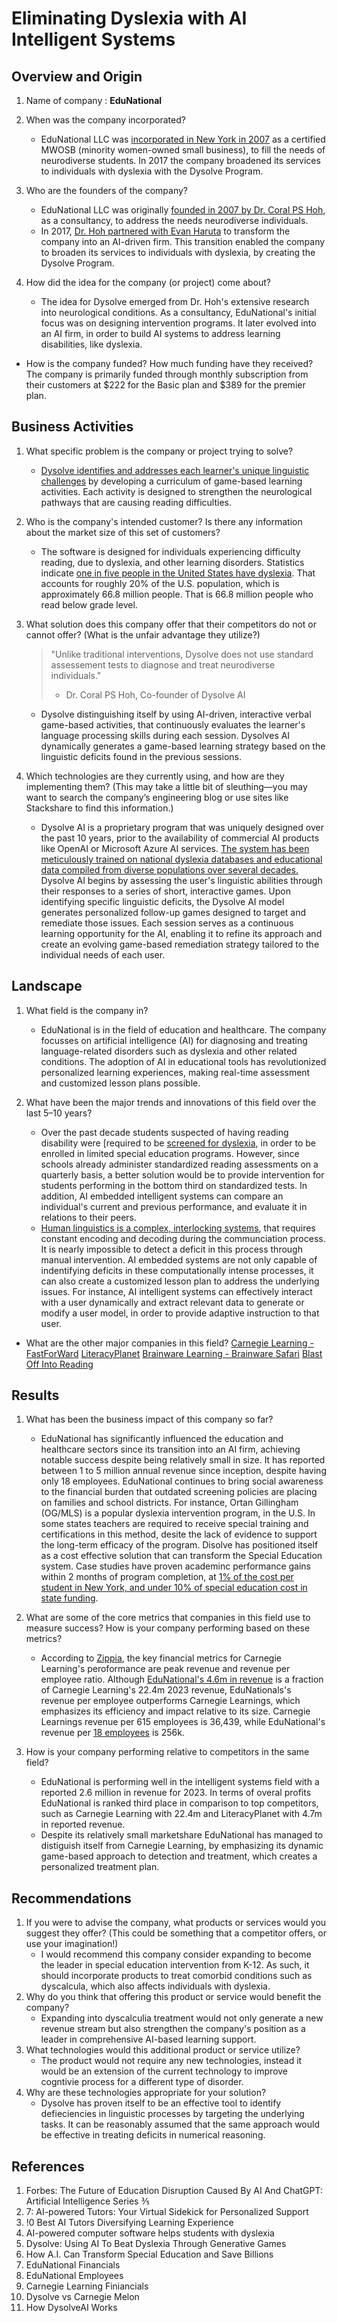 # Eliminating Dyslexia with AI Intelligent Systems

## Overview and Origin

1. Name of company :  **EduNational**

1. When was the company incorporated? 
    - EduNational LLC was [incorporated in New York in 2007](https://www.dysolve.com/wp-content/themes/dysolve/images/EduNational-Backgrounder-1.pdf) as a certified MWOSB (minority women-owned small business), to fill the needs of neurodiverse students.  In 2017 the company broadened its services to individuals with dyslexia with the Dysolve Program.

1. Who are the founders of the company?  
    - EduNational LLC was originally [founded in 2007 by Dr. Coral PS Hoh](https://www.dysolve.com/wp-content/themes/dysolve/images/EduNational-Backgrounder-1.pdf), as a consultancy, to address the needs neurodiverse individuals.  
    - In 2017, [Dr. Hoh partnered with Evan Haruta](https://www.dysolve.com/wp-content/themes/dysolve/images/EduNational-Backgrounder-1.pdf) to transform the company into an AI-driven firm.  This transition enabled the company to broaden its services to individuals with dyslexia, by creating the Dysolve Program.  

1. How did the idea for the company (or project) come about?
    - The idea for Dysolve emerged from Dr. Hoh's extensive research into neurological conditions.  As a consultancy, EduNational's initial focus was on designing intervention programs.  It later evolved into an AI firm, in order to build AI systems to address learning disabilities, like dyslexia.

* How is the company funded? How much funding have they received?
The company is primarily funded through monthly subscription from their customers at $222 for the Basic plan and $389 for the premier plan.

## Business Activities

1. What specific problem is the company or project trying to solve?
    - [Dysolve identifies and addresses each learner's unique linguistic challenges](https://whyy.org/articles/ai-computer-software-dysolve-dyslexia-montgomery-county-student/) by developing a curriculum of game-based learning activities. Each activity is designed to strengthen the neurological pathways that are causing reading difficulties.    

1. Who is the company's intended customer? Is there any information about the market size of this set of customers?
    - The software is designed for individuals experiencing difficulty reading, due to dyslexia, and other learning disorders.  Statistics indicate [one in five people in the United States have dyslexia](https://youtu.be/MRVK5boZriI).  That accounts for roughly 20% of the U.S. population, which is approximately 66.8 million people.  That is 66.8 million people who read below grade level.

1.  What solution does this company offer that their competitors do not or cannot offer? (What is the unfair advantage they utilize?)
    > "Unlike traditional interventions, Dysolve does not use standard assessement tests to diagnose and treat neurodiverse individuals."
    > - Dr. Coral PS Hoh, Co-founder of Dysolve AI 
    - Dysolve distinguishing itself by using AI-driven, interactive verbal game-based activities, that continuously evaluates the learner's language processing skills during each session.  Dysolves AI dynamically generates a game-based learning strategy based on the linguistic deficits found in the previous sessions.

1. Which technologies are they currently using, and how are they implementing them? (This may take a little bit of sleuthing&mdash;you may want to search the company’s engineering blog or use sites like Stackshare to find this information.)
    - Dysolve AI is a proprietary program that was uniquely designed over the past 10 years, prior to the availability of commercial AI products like OpenAI or Microsoft Azure AI services. [The system has been meticulously trained on national dyslexia databases and educational data compiled from diverse populations over several decades.](https://www.technewsworld.com/story/ai-powered-software-offers-breakthrough-for-treating-dyslexia-178937.html) Dysolve AI begins by assessing the user's linguistic abilities through their responses to a series of short, interactive games. Upon identifying specific linguistic deficits, the Dysolve AI model generates personalized follow-up games designed to target and remediate those issues. Each session serves as a continuous learning opportunity for the AI, enabling it to refine its approach and create an evolving game-based remediation strategy tailored to the individual needs of each user.
## Landscape

1. What field is the company in?
    - EduNational is in the field of education and healthcare.  The company focusses on artificial intelligence (AI) for diagnosing and treating language-related disorders such as dyslexia and other related conditions. The adoption of AI in educational tools has revolutionized personalized learning experiences, making real-time assessment and customized lesson plans possible.

1. What have been the major trends and innovations of this field over the last 5&ndash;10 years?
    - Over the past decade students suspected of having reading disability were [required to be [screened for dyslexia](https://observer.com/2024/09/new-yorks-dyslexia-bill-how-ai-can-transform-special-education-and-save-billions/), in order to be enrolled in limited special education programs.  However, since schools already administer standardized reading assessments on a quarterly basis, a better solution would be to provide intervention for students performing in the bottom third on standardized tests.  In addition, AI embedded intelligent systems can compare an individual's current and previous performance, and evaluate it in relations to their peers.  
    - [Human linguistics is a complex, interlocking systems](https://observer.com/2024/09/new-yorks-dyslexia-bill-how-ai-can-transform-special-education-and-save-billions/), that requires constant encoding and decoding during the communciation process.  It is nearly impossible to detect a deficit in this process through manual intervention.  AI embedded systems are not only capable of indentifying deficits in these computationally intense processes, it can also create a customized lesson plan to address the underlying issues.  For instance, AI intelligent systems can effectively interact with a user dynamically and extract relevant data to generate or modify a user model, in order to provide adaptive instruction to that user.  
* What are the other major companies in this field?
[Carnegie Learning - FastForWard](https://www.carnegielearning.com/solutions/literacy-ela/fast-forword/)
[LiteracyPlanet](https://www.literacyplanet.com/)
[Brainware Learning - Brainware Safari](https://mybrainware.com/brainware-safari/)
[Blast Off Into Reading](https://blastofftolearning.com/blast-off-to-reading)

## Results

1. What has been the business impact of this company so far?
    - EduNational has significantly influenced the education and healthcare sectors since its transition into an AI firm, achieving notable success despite being relatively small in size. It has reported between 1 to 5 million annual revenue since inception, despite having only 18 employees. EduNational continues to bring social awareness to the financial burden that outdated screening policies are placing on families and school districts.  For instance, Ortan Gillingham (OG/MLS) is a popular dyslexia intervention program, in the U.S.  In some states teachers are required to receive special training and certifications in this method, desite the lack of evidence to support the long-term efficacy of the program.  Disolve has positioned itself as a cost effective solution that can transform the Special Education system.  Case studies have proven academinc performance gains within 2 months of program completion, at [1% of the cost per student in New York, and under 10% of special education cost in state funding](https://observer.com/2024/09/new-yorks-dyslexia-bill-how-ai-can-transform-special-education-and-save-billions/).

1. What are some of the core metrics that companies in this field use to measure success? How is your company performing based on these metrics?
    - According to [Zippia](https://www.zippia.com/carnegie-learning-careers-1012517/revenue/), the key financial metrics for Carnegie Learning's peroformance are peak revenue and revenue per employee ratio.  Although [EduNational's 4.6m in revenue]() is a fraction of Carnegie Learning's 22.4m 2023 revenue, EduNationals's revenue per employee outperforms Carnegie Learnings, which emphasizes its efficiency and impact relative to its size.  Carnegie Learnings revenue per 615 employees is 36,439, while EduNational's revenue per [18 employees](https://www.zoominfo.com/c/edunational-llc/1334565411) is 256k.

1. How is your company performing relative to competitors in the same field?
    - EduNational is performing well in the intelligent systems field with a reported 2.6 million in revenue for 2023.  In terms of overal profits EduNational is ranked third place in comparison to top competitors, such as Carnegie Learning with 22.4m and LiteracyPlanet with 4.7m in reported revenue.
    - Despite its relatively small marketshare EduNational has managed to distiguish itself from Carnegie Learning, by emphasizing its dynamic game-based approach to detection and treatment, which creates a personalized treatment plan.
## Recommendations

1. If you were to advise the company, what products or services would you suggest they offer? (This could be something that a competitor offers, or use your imagination!)
    - I would recommend this company consider expanding to become the leader in special education intervention from K-12.  As such, it should incorporate products to treat comorbid conditions such as dyscalcula, which also affects individuals with dyslexia.  
1. Why do you think that offering this product or service would benefit the company?
    -  Expanding into dyscalculia treatment would not only generate a new revenue stream but also strengthen the company's position as a leader in comprehensive AI-based learning support.
1. What technologies would this additional product or service utilize?
    - The product would not require any new technologies, instead it would be an extension of the current technology to improve cogntivie process for a different type of disorder.
1. Why are these technologies appropriate for your solution?
    - Dysolve has proven itself to be an effective tool to identify defieciencies in linguistic processes by targeting the underlying tasks.  It can be reasonably assumed that the same approach would be effective in treating deficits in numerical reasoning.
## References
1. Forbes: The Future of Education Disruption Caused By AI And ChatGPT: Artificial Intelligence Series ⅗
1. 7: AI-powered Tutors: Your Virtual Sidekick for Personalized Support
1. !0 Best AI Tutors Diversifying Learning Experience
1. AI-powered computer software helps students with dyslexia
1. Dysolve: Using AI To Beat Dyslexia Through Generative Games
1. How A.I. Can Transform Special Education and Save Billions
1. EduNational Financials
1. EduNational Employees
1. Carnegie Learning Finiancials
1. Dysolve vs Carnegie Melon
1. How DysolveAI Works
